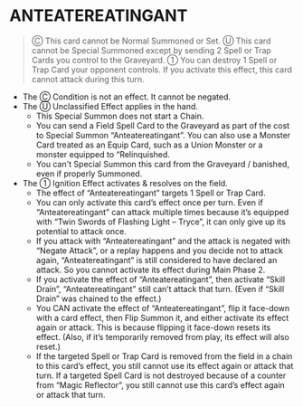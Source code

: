 
# ANTEATEREATINGANT  
> Ⓒ This card cannot be Normal Summoned or Set. Ⓤ This card cannot be Special Summoned except by sending 2 Spell or Trap Cards you control to the Graveyard. ① You can destroy 1 Spell or Trap Card your opponent controls. If you activate this effect, this card cannot attack during this turn.

*   The Ⓒ Condition is not an effect. It cannot be negated.
*   The Ⓤ Unclassified Effect applies in the hand.
    *   This Special Summon does not start a Chain.
    *   You can send a Field Spell Card to the Graveyard as part of the cost to Special Summon “Anteatereatingant”. You can also use a Monster Card treated as an Equip Card, such as a Union Monster or a monster equipped to “Relinquished.
    *   You can't Special Summon this card from the Graveyard / banished, even if properly Summoned.
*   The ① Ignition Effect activates & resolves on the field.
    *   The effect of “Anteatereatingant” targets 1 Spell or Trap Card.
    *   You can only activate this card’s effect once per turn. Even if “Anteatereatingant” can attack multiple times because it’s equipped with “Twin Swords of Flashing Light – Tryce”, it can only give up its potential to attack once.
    *   If you attack with “Anteatereatingant” and the attack is negated with “Negate Attack”, or a replay happens and you decide not to attack again, “Anteatereatingant” is still considered to have declared an attack. So you cannot activate its effect during Main Phase 2.
    *   If you activate the effect of “Anteatereatingant”, then activate “Skill Drain”, “Anteatereatingant” still can’t attack that turn. (Even if “Skill Drain” was chained to the effect.)
    *   You CAN activate the effect of “Anteatereatingant”, flip it face-down with a card effect, then Flip Summon it, and either activate its effect again or attack. This is because flipping it face-down resets its effect. (Also, if it’s temporarily removed from play, its effect will also reset.)
    *   If the targeted Spell or Trap Card is removed from the field in a chain to this card’s effect, you still cannot use its effect again or attack that turn. If a targeted Spell Card is not destroyed because of a counter from “Magic Reflector”, you still cannot use this card’s effect again or attack that turn.

  